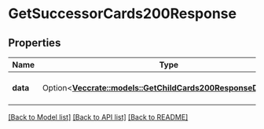 # GetSuccessorCards200Response

## Properties

Name | Type | Description | Notes
------------ | ------------- | ------------- | -------------
**data** | Option<[**Vec<crate::models::GetChildCards200ResponseDataInner>**](getChildCards_200_response_data_inner.md)> | A list of successor cards. | [optional]

[[Back to Model list]](../README.md#documentation-for-models) [[Back to API list]](../README.md#documentation-for-api-endpoints) [[Back to README]](../README.md)


